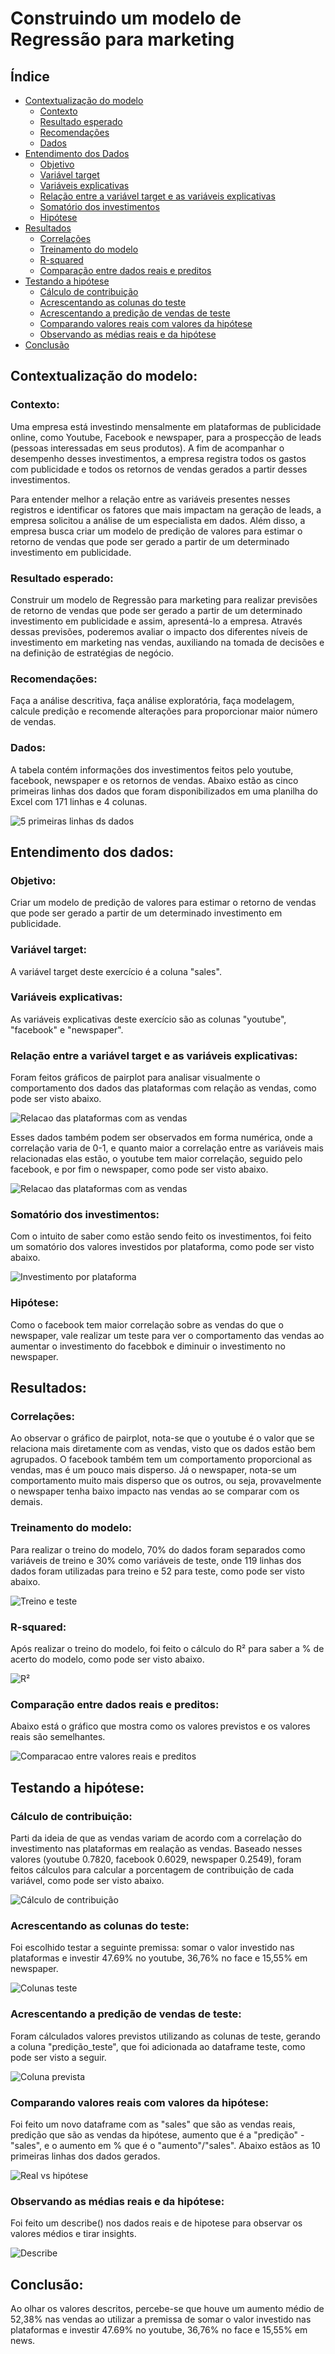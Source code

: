 # Construindo um modelo de Regressão para marketing

## Índice
- [Contextualização do modelo](#contextualização-do-modelo)
    - [Contexto](#contexto)
    - [Resultado esperado](#resultado-esperado)
    - [Recomendações](#recomendações)
    - [Dados](#dados)
- [Entendimento dos Dados](#entendimento-dos-dados)
    - [Objetivo](#objetivo)
    - [Variável target](#variável-target)
    - [Variáveis explicativas](#variáveis-explicativas)
    - [Relação entre a variável target e as variáveis explicativas](#relação-entre-a-variável-target-e-as-variáveis-explicativas)
    - [Somatório dos investimentos](#somatório-dos-investimentos)
    - [Hipótese](#hipótese)
- [Resultados](#resultados)
    - [Correlações](#correlações)
    - [Treinamento do modelo](#treinamento-do-modelo)
    - [R-squared](#r-squared)
    - [Comparação entre dados reais e preditos](#comparação-entre-dados-reais-e-preditos)
- [Testando a hipótese](#testando-a-hipótese)
    - [Cálculo de contribuição](#cálculo-de-contribuição)
    - [Acrescentando as colunas do teste](#acrescentando-as-colunas-do-teste)
    - [Acrescentando a predição de vendas de teste](#acrescentando-a-predição-de-vendas-de-teste)
    - [Comparando valores reais com valores da hipótese](#comparando-valores-reais-com-valores-da-hipótese)
    - [Observando as médias reais e da hipótese](#observando-as-médias-reais-e-da-hipótese)     
- [Conclusão](#conclusão)

## Contextualização do modelo:
### Contexto:
Uma empresa está investindo mensalmente em plataformas de publicidade online, como Youtube, Facebook e newspaper, para a prospecção de leads (pessoas interessadas em seus produtos). A fim de acompanhar o desempenho desses investimentos, a empresa registra todos os gastos com publicidade e todos os retornos de vendas gerados a partir desses investimentos.

Para entender melhor a relação entre as variáveis presentes nesses registros e identificar os fatores que mais impactam na geração de leads, a empresa solicitou a análise de um especialista em dados. Além disso, a empresa busca criar um modelo de predição de valores para estimar o retorno de vendas que pode ser gerado a partir de um determinado investimento em publicidade.
### Resultado esperado:
Construir um modelo de Regressão para marketing para realizar previsões de retorno de vendas que pode ser gerado a partir de um determinado investimento em publicidade e assim, apresentá-lo a empresa.
Através dessas previsões, poderemos avaliar o impacto dos diferentes níveis de investimento em marketing nas vendas, auxiliando na tomada de decisões e na definição de estratégias de negócio.
### Recomendações:
Faça a análise descritiva, faça análise exploratória, faça modelagem, calcule predição e recomende alterações para proporcionar maior número de vendas.  
### Dados:
A tabela contém informações dos investimentos feitos pelo youtube, facebook, newspaper e os retornos de vendas. 
Abaixo estão as cinco primeiras linhas dos dados que foram disponibilizados em uma planilha do Excel com 171 linhas e 4 colunas.

![5 primeiras linhas ds dados](./images/Dados_iniciais.png)


## Entendimento dos dados:
### Objetivo:
Criar um modelo de predição de valores para estimar o retorno de vendas que pode ser gerado a partir de um determinado investimento em publicidade.
### Variável target:
A variável target deste exercício é a coluna "sales".
### Variáveis explicativas:
As variáveis explicativas deste exercício são as colunas "youtube", "facebook" e "newspaper".
### Relação entre a variável target e as variáveis explicativas:
Foram feitos gráficos de pairplot para analisar visualmente o comportamento dos dados das plataformas com relação as vendas, como pode ser visto abaixo.

![Relacao das plataformas com as vendas](./images/pairplot.png)

Esses dados também podem ser observados em forma numérica, onde a correlação varia de 0-1, e quanto maior a correlação entre as variáveis mais relacionadas elas estão, o youtube tem maior correlação, seguido pelo facebook, e por fim o newspaper, como pode ser visto abaixo.

![Relacao das plataformas com as vendas](./images/corr.png)

### Somatório dos investimentos:
Com o intuito de saber como estão sendo feito os investimentos, foi feito um somatório dos valores investidos por plataforma, como pode ser visto abaixo.

![Investimento por plataforma](./images/investimentos_totais.png)

### Hipótese:
Como o facebook tem maior correlação sobre as vendas do que o newspaper, vale realizar um teste para ver o comportamento das vendas ao aumentar o investimento do facebbok e diminuir o investimento no newspaper.

## Resultados:
### Correlações:
Ao observar o gráfico de pairplot, nota-se que o youtube é o valor que se relaciona mais diretamente com as vendas, visto que os dados estão bem agrupados. O facebook também tem um comportamento proporcional as vendas, mas é um pouco mais disperso. Já o newspaper, nota-se um comportamento muito mais disperso que os outros, ou seja, provavelmente o newspaper tenha baixo impacto nas vendas ao se comparar com os demais.

### Treinamento do modelo:
Para realizar o treino do modelo, 70% do dados foram separados como variáveis de treino e 30% como variáveis de teste, onde 119 linhas dos dados foram utilizadas para treino e 52 para teste, como pode ser visto abaixo.

![Treino e teste](./images/treino_teste.png)

### R-squared:
Após realizar o treino do modelo, foi feito o cálculo do R² para saber a % de acerto do modelo, como pode ser visto abaixo.

![R²](./images/r2.png)

### Comparação entre dados reais e preditos:
Abaixo está o gráfico que mostra como os valores previstos e os valores reais são semelhantes.

![Comparacao entre valores reais e preditos](./images/comparacao.png)

## Testando a hipótese:
### Cálculo de contribuição:
Parti da ideia de que as vendas variam de acordo com a correlação do investimento nas plataformas em realação as vendas. Baseado nesses valores (youtube 0.7820, facebook 0.6029, newspaper 0.2549), foram feitos cálculos para calcular a porcentagem de contribuição de cada variável, como pode ser visto abaixo.

![Cálculo de contribuição](./images/calculo.png)

### Acrescentando as colunas do teste:
Foi escolhido testar a seguinte premissa: somar o valor investido nas plataformas e investir 47.69% no youtube, 36,76% no face e 15,55% em newspaper.

![Colunas teste](./images/colunas_teste.png)

### Acrescentando a predição de vendas de teste:
Foram cálculados valores previstos utilizando as colunas de teste, gerando a coluna "predição_teste", que foi adicionada ao dataframe teste, como pode ser visto a seguir.

![Coluna prevista](./images/coluna_prevista.png)

### Comparando valores reais com valores da hipótese:
Foi feito um novo dataframe com as "sales" que são as vendas reais, predição que são as vendas da hipótese, aumento que é a "predição" - "sales", e o aumento em % que é o "aumento"/"sales". Abaixo estãos as 10 primeiras linhas dos dados gerados.

![Real vs hipótese](./images/real_hipotese.png)

### Observando as médias reais e da hipótese: 
Foi feito um describe() nos dados reais e de hipotese para observar os valores médios e tirar insights.

![Describe](./images/describe.png)

## Conclusão:

Ao olhar os valores descritos, percebe-se que houve um aumento médio de 52,38% nas vendas ao utilizar a premissa de somar o valor investido nas plataformas e investir 47.69% no youtube, 36,76% no face e 15,55% em news.